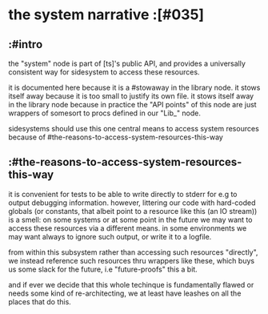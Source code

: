 # the system narrative :[#035]

## :#intro

the "system" node is part of [ts]'s public API, and provides a universally
consistent way for sidesystem to access these resources.

it is documented here because it is a #stowaway in the library node. it stows
itself away because it is too small to justify its own file. it stows itself
away in the library node because in practice the "API points" of this node
are just wrappers of somesort to procs defined in our "Lib_" node.

sidesystems should use this one central means to access system resources
because of #the-reasons-to-access-system-resources-this-way



## :#the-reasons-to-access-system-resources-this-way

it is convenient for tests to be able to write directly to stderr for e.g to
output debugging information. however, littering our code with hard-coded
globals (or constants, that albeit point to a resource like this
(an IO stream)) is a smell: on some systems or at some point in the future
we may want to access these resources via a different means. in some
environments we may want always to ignore such output, or write it to a
logfile.

from within this subsystem rather than accessing such resources "directly",
we instead reference such resources thru wrappers like these, which buys us
some slack for the future, i.e "future-proofs" this a bit.

and if ever we decide that this whole techinque is fundamentally flawed or
needs some kind of re-architecting, we at least have leashes on all the places
that do this.
